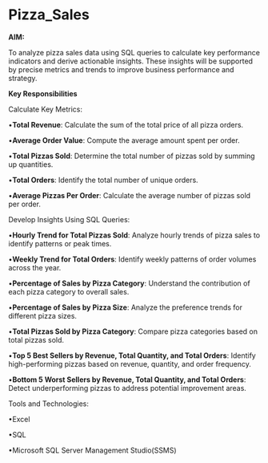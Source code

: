 # Pizza_Sales

**AIM:**

  To analyze pizza sales data using SQL queries to calculate key performance indicators and derive actionable insights. These insights will be supported by precise metrics and trends to improve business performance and strategy.

**Key Responsibilities**

Calculate Key Metrics:

  •**Total Revenue**: Calculate the sum of the total price of all pizza orders.

  •**Average Order Value**: Compute the average amount spent per order.

  •**Total Pizzas Sold**: Determine the total number of pizzas sold by summing up quantities.

  •**Total Orders**: Identify the total number of unique orders.

  •**Average Pizzas Per Order**: Calculate the average number of pizzas sold per order.

Develop Insights Using SQL Queries:

  •**Hourly Trend for Total Pizzas Sold**: Analyze hourly trends of pizza sales to identify patterns or peak times.

  •**Weekly Trend for Total Orders**: Identify weekly patterns of order volumes across the year.

  •**Percentage of Sales by Pizza Category**: Understand the contribution of each pizza category to overall sales.

  •**Percentage of Sales by Pizza Size**: Analyze the preference trends for different pizza sizes.

  •**Total Pizzas Sold by Pizza Category**: Compare pizza categories based on total pizzas sold.

  •**Top 5 Best Sellers by Revenue, Total Quantity, and Total Orders**: Identify high-performing pizzas based on revenue, quantity, and order frequency.

  •**Bottom 5 Worst Sellers by Revenue, Total Quantity, and Total Orders**: Detect underperforming pizzas to address potential improvement areas.

Tools and Technologies:

•Excel

•SQL

•Microsoft SQL Server Management Studio(SSMS)
